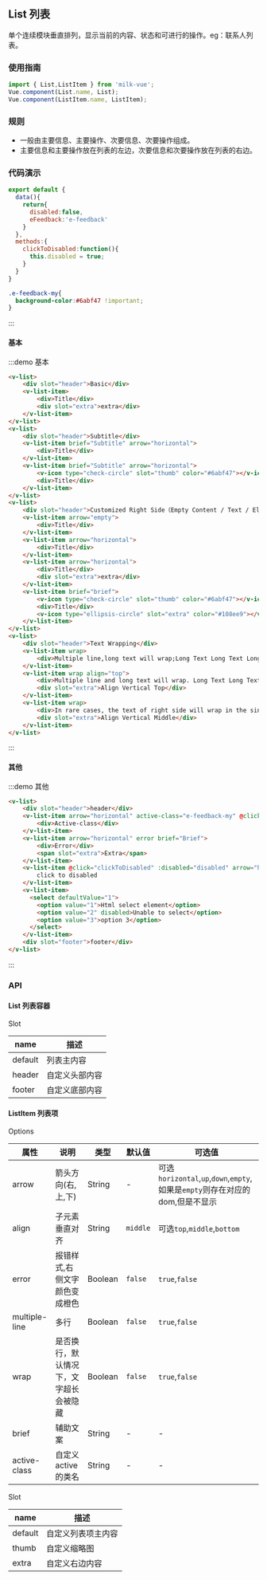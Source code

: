 <style>
.e-feedback-my{
  background-color:#6abf47 !important;
}
</style>
<script>
export default {
  data(){   
    return{
      disabled:false,
      eFeedback:'e-feedback'
    }
  },
  methods:{
    clickToDisabled:function(){
      this.disabled = true;
    }
  }
}
</script>

## List 列表
单个连续模块垂直排列，显示当前的内容、状态和可进行的操作。eg：联系人列表。

### 使用指南

```javascript
import { List,ListItem } from 'milk-vue';
Vue.component(List.name, List);
Vue.component(ListItem.name, ListItem);
```

### 规则
- 一般由主要信息、主要操作、次要信息、次要操作组成。
- 主要信息和主要操作放在列表的左边，次要信息和次要操作放在列表的右边。

### 代码演示

```javascript
export default {
  data(){   
    return{
      disabled:false,
      eFeedback:'e-feedback'
    }
  },
  methods:{
    clickToDisabled:function(){
      this.disabled = true;
    }
  }
}
```

```css
.e-feedback-my{
  background-color:#6abf47 !important;
}
```

:::
#### 基本

:::demo 基本
```html
<v-list>
    <div slot="header">Basic</div>
    <v-list-item>
        <div>Title</div>
        <div slot="extra">extra</div>
    </v-list-item>
</v-list>
<v-list>
    <div slot="header">Subtitle</div>
    <v-list-item brief="Subtitle" arrow="horizontal">
        <div>Title</div>
    </v-list-item>
    <v-list-item brief="Subtitle" arrow="horizontal">
        <v-icon type="check-circle" slot="thumb" color="#6abf47"></v-icon>
        <div>Title</div>
    </v-list-item>
</v-list>
<v-list>
    <div slot="header">Customized Right Side（Empty Content / Text / Element）</div>
    <v-list-item arrow="empty">
        <div>Title</div>
    </v-list-item>
    <v-list-item arrow="horizontal">
        <div>Title</div>
    </v-list-item>
    <v-list-item arrow="horizontal">
        <div>Title</div>
        <div slot="extra">extra</div>
    </v-list-item>
    <v-list-item brief="brief">
        <v-icon type="check-circle" slot="thumb" color="#6abf47"></v-icon>
        <div>Title</div>
        <v-icon type="ellipsis-circle" slot="extra" color="#108ee9"></v-icon>
    </v-list-item>
</v-list>
<v-list>
    <div slot="header">Text Wrapping</div>
    <v-list-item wrap>
        <div>Multiple line,long text will wrap;Long Text Long Text Long Text Long Text Long Text Long Text</div>
    </v-list-item>
    <v-list-item wrap align="top">
        <div>Multiple line and long text will wrap. Long Text Long Text Long Text</div>
        <div slot="extra">Align Vertical Top</div>
    </v-list-item>
    <v-list-item wrap>
        <div>In rare cases, the text of right side will wrap in the single line with long text. long text long text long text</div>
        <div slot="extra">Align Vertical Middle</div>
    </v-list-item>
</v-list>
```
:::

#### 其他

:::demo 其他
```html
<v-list>
    <div slot="header">header</div>
    <v-list-item arrow="horizontal" active-class="e-feedback-my" @click="function(){}">
        <div>Active-class</div>
    </v-list-item>
    <v-list-item arrow="horizontal" error brief="Brief">
        <div>Error</div>
        <span slot="extra">Extra</span>
    </v-list-item>
    <v-list-item @click="clickToDisabled" :disabled="disabled" arrow="horizontal" :active-class="eFeedback">
        click to disabled
    </v-list-item>
    <v-list-item>
      <select defaultValue="1">
        <option value="1">Html select element</option>
        <option value="2" disabled>Unable to select</option>
        <option value="3">option 3</option>
      </select>
    </v-list-item>
    <div slot="footer">footer</div>
</v-list>
```
:::

### API

#### List 列表容器

Slot

| name | 描述 |
|------|------|
| default | 列表主内容 |
| header | 自定义头部内容 |
| footer | 自定义底部内容 |

#### ListItem 列表项

Options

| 属性 | 说明 | 类型 | 默认值 | 可选值 |
|----|-----|------|------|------|
| arrow      | 箭头方向(右,上,下) | String |   -  | 可选`horizontal`,`up`,`down`,`empty`,如果是`empty`则存在对应的dom,但是不显示 |
| align    |  子元素垂直对齐 | String   | `middle` | 可选`top`,`middle`,`bottom` |
| error    | 报错样式,右侧文字颜色变成橙色 | Boolean  | `false`  | `true`,`false`|
| multiple-line    | 多行 | Boolean  | `false`  | `true`,`false` |
| wrap    | 是否换行，默认情况下，文字超长会被隐藏 | Boolean  | `false`  | `true`,`false`|
| brief    | 辅助文案 | String  | -  | -|
| active-class  | 自定义active的类名 | String  | - | - |

Slot

| name | 描述 |
|------|------|
| default | 自定义列表项主内容 |
| thumb | 自定义缩略图 |
| extra | 自定义右边内容 |
